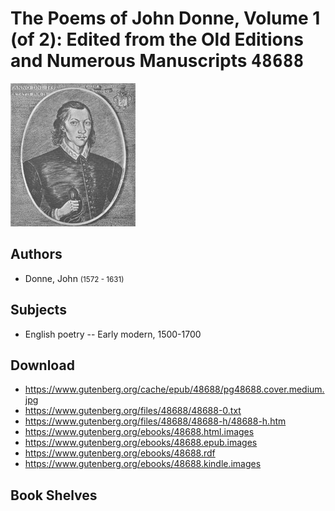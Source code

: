 # The Poems of John Donne, Volume 1 (of 2): Edited from the Old Editions and Numerous Manuscripts <kbd>48688</kbd>

![](./cover.medium.jpg "")

## Authors


 - Donne, John <small>(1572 - 1631)</small>

## Subjects


 - English poetry -- Early modern, 1500-1700

## Download


 - https://www.gutenberg.org/cache/epub/48688/pg48688.cover.medium.jpg
 - https://www.gutenberg.org/files/48688/48688-0.txt
 - https://www.gutenberg.org/files/48688/48688-h/48688-h.htm
 - https://www.gutenberg.org/ebooks/48688.html.images
 - https://www.gutenberg.org/ebooks/48688.epub.images
 - https://www.gutenberg.org/ebooks/48688.rdf
 - https://www.gutenberg.org/ebooks/48688.kindle.images

## Book Shelves


